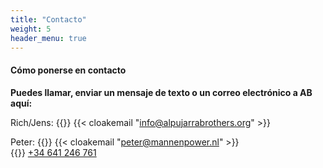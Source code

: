 ```yaml
---
title: "Contacto"
weight: 5
header_menu: true
---
```


#### Cómo ponerse en contacto

**Puedes llamar, enviar un mensaje de texto o un correo electrónico a AB aquí:**

Rich/Jens:
{{<icon class="fa fa-envelope">}}&nbsp;{{< cloakemail "info@alpujarrabrothers.org" >}}

Peter:
{{<icon class="fa fa-envelope">}}&nbsp;{{< cloakemail "peter@mannenpower.nl" >}}\
{{<icon class="fa fa-phone">}}&nbsp;[+34 641 246 761](tel:+34641246761)
